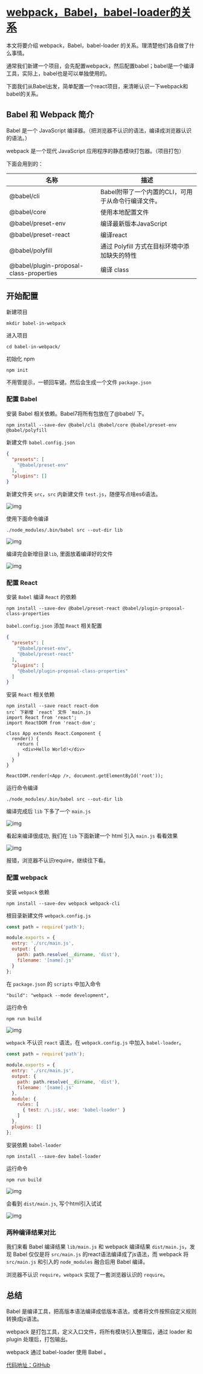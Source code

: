 # [webpack，Babel，babel-loader的关系](https://www.cnblogs.com/whosmeya/p/12535654.html)

本文将要介绍 webpack，Babel，babel-loader 的关系。理清楚他们各自做了什么事情。

通常我们新建一个项目，会先配置webpack，然后配置babel；babel是一个编译工具，实际上，babel也是可以单独使用的。

下面我们从Babel出发，简单配置一个react项目，来清晰认识一下webpack和babel的关系。

## Babel 和 Webpack 简介

Babel 是一个 JavaScript 编译器。（把浏览器不认识的语法，编译成浏览器认识的语法。）

webpack 是一个现代 JavaScript 应用程序的静态模块打包器。（项目打包）

下面会用到的：

| 名称                                    | 描述                                               |
| --------------------------------------- | -------------------------------------------------- |
| @babel/cli                              | Babel附带了一个内置的CLI，可用于从命令行编译文件。 |
| @babel/core                             | 使用本地配置文件                                   |
| @babel/preset-env                       | 编译最新版本JavaScript                             |
| @babel/preset-react                     | 编译react                                          |
| @babel/polyfill                         | 通过 Polyfill 方式在目标环境中添加缺失的特性       |
| @babel/plugin-proposal-class-properties | 编译 class                                         |

## 开始配置

新建项目

```shell
mkdir babel-in-webpack
```

进入项目

```shell
cd babel-in-webpack/
```

初始化 npm

```shell
npm init
```

不用管提示，一顿回车键。然后会生成一个文件 `package.json`

### 配置 Babel

安装 Babel 相关依赖。Babel7将所有包放在了@babel/ 下。

```shell
npm install --save-dev @babel/cli @babel/core @babel/preset-env @babel/polyfill
```

新建文件 `babel.config.json`

```json
{
  "presets": [
    "@babel/preset-env"
  ],
  "plugins": []
}
```

新建文件夹 `src`，`src` 内新建文件 `test.js`，随便写点啥es6语法。

![img](https://img2020.cnblogs.com/blog/1141466/202003/1141466-20200320211647973-443876499.png)

使用下面命令编译

```shell
./node_modules/.bin/babel src --out-dir lib
```

![img](https://img2020.cnblogs.com/blog/1141466/202003/1141466-20200320212204224-399315473.png)

编译完会新增目录`lib`, 里面放着编译好的文件

![img](https://img2020.cnblogs.com/blog/1141466/202003/1141466-20200320211752862-186141817.png)

### 配置 React

安装 `Babel` 编译 `React` 的依赖

```shell
npm install --save-dev @babel/preset-react @babel/plugin-proposal-class-properties
```

`babel.config.json` 添加 `React` 相关配置

```json
{
  "presets": [
    "@babel/preset-env",
    "@babel/preset-react"
  ],
  "plugins": [
    "@babel/plugin-proposal-class-properties"
  ]
}
```

安装 `React` 相关依赖

```shell
npm install --save react react-dom
src` 下新增 `react` 文件 `main.js
import React from 'react';
import ReactDOM from 'react-dom';

class App extends React.Component {
  render() {
    return (
      <div>Hello World!</div>
    )
  }
}

ReactDOM.render(<App />, document.getElementById('root'));
```

运行命令编译

```shell
./node_modules/.bin/babel src --out-dir lib
```

编译完成后 `lib` 下多了一个 `main.js`

![img](https://img2020.cnblogs.com/blog/1141466/202003/1141466-20200320213132647-847838181.png)

看起来编译很成功, 我们在 `lib` 下面新建一个 html 引入 `main.js` 看看效果

![img](https://img2020.cnblogs.com/blog/1141466/202003/1141466-20200320174059014-369351006.png)

报错，浏览器不认识require，继续往下看。

### 配置 webpack

安装 `webpack` 依赖

```shell
npm install --save-dev webpack webpack-cli
```

根目录新建文件 `webpack.config.js`

```js
const path = require('path');

module.exports = {
  entry: './src/main.js',
  output: {
    path: path.resolve(__dirname, 'dist'),
    filename: '[name].js'
  }
};
```

在 `package.json` 的 `scripts` 中加入命令

```txt
"build": "webpack --mode development",
```

运行命令

```shell
npm run build
```

![img](https://img2020.cnblogs.com/blog/1141466/202003/1141466-20200320215050350-389680613.png)

`webpack` 不认识 `react` 语法，在 `webpack.config.js` 中加入 `babel-loader`。

```js
const path = require('path');

module.exports = {
  entry: './src/main.js',
  output: {
    path: path.resolve(__dirname, 'dist'),
    filename: '[name].js'
  },
  module: {
    rules: [
      { test: /\.js$/, use: 'babel-loader' }
    ]
  },
  plugins: []
};
```

安装依赖 `babel-loader`

```shell
npm install --save-dev babel-loader
```

运行命令

```shell
npm run build
```

![img](https://img2020.cnblogs.com/blog/1141466/202003/1141466-20200320221633584-77810522.png)

会看到 `dist/main.js`, 写个html引入试试

![img](https://img2020.cnblogs.com/blog/1141466/202003/1141466-20200320222151486-254242323.png)

### 两种编译结果对比

我们来看 Babel 编译结果 `lib/main.js` 和 webpack 编译结果 `dist/main.js`，发现 Babel 仅仅是将 `src/main.js` 的react语法编译成了js语法，而 webpack 将 `src/main.js` 和引入的 `node_modules` 融合后用 Babel 编译。

浏览器不认识 `require`，`webpack` 实现了一套浏览器认识的 `require`。

## 总结

Babel 是编译工具，把高版本语法编译成低版本语法，或者将文件按照自定义规则转换成js语法。

webpack 是打包工具，定义入口文件，将所有模块引入整理后，通过 loader 和 plugin 处理后，打包输出。

webpack 通过 babel-loader 使用 Babel 。

[代码地址：GitHub](https://github.com/whosMeya/babel-in-webpack)